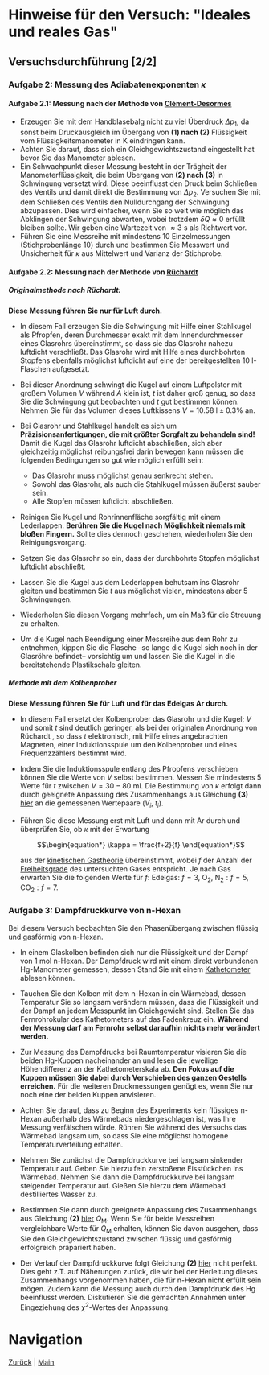 # Hinweise für den Versuch: "Ideales und reales Gas" 

## Versuchsdurchführung [2/2]

### Aufgabe 2: Messung des Adiabatenexponenten $\kappa$ 

#### Aufgabe 2.1: Messung nach der Methode von  [Clément-Desormes](https://de.wikipedia.org/wiki/Experiment_von_Cl%C3%A9ment-Desormes)

- Erzeugen Sie mit dem Handblasebalg nicht zu viel Überdruck $\Delta p_{1}$, da sonst beim Druckausgleich im Übergang von **(1) nach (2)** Flüssigkeit vom Flüssigkeitsmanometer in K eindringen kann. 
- Achten Sie darauf, dass sich ein Gleichgewichtszustand eingestellt hat bevor Sie das Manometer ablesen.  
- Ein Schwachpunkt dieser Messung besteht in der Trägheit der Manometerflüssigkeit, die beim Übergang von **(2) nach (3)** in Schwingung versetzt wird. Diese beeinflusst den Druck beim Schließen des Ventils und damit direkt die Bestimmung von $\Delta p_{2}$. Versuchen Sie mit dem Schließen des Ventils den Nulldurchgang der Schwingung abzupassen. Dies wird einfacher, wenn Sie so weit wie möglich das Abklingen der Schwingung abwarten, wobei trotzdem $\delta Q\approx 0$ erfüllt bleiben sollte. Wir geben eine Wartezeit von ${\approx}3\ \mathrm{s}$ als Richtwert vor.  
- Führen Sie eine Messreihe mit mindestens 10 Einzelmessungen (Stichprobenlänge 10) durch und bestimmen Sie Messwert und Unsicherheit für $\kappa$ aus Mittelwert und Varianz der Stichprobe.  

#### Aufgabe 2.2: Messung nach der Methode von [Rüchardt](https://de.wikipedia.org/wiki/R%C3%BCchardt-Experiment) 

##### Originalmethode nach Rüchardt:

**Diese Messung führen Sie nur für Luft durch.**  

- In diesem Fall erzeugen Sie die Schwingung mit Hilfe einer Stahlkugel als Pfropfen, deren Durchmesser exakt mit dem Innendurchmesser eines Glasrohrs übereinstimmt, so dass sie das Glasrohr nahezu luftdicht verschließt. Das Glasrohr wird mit Hilfe eines durchbohrten Stopfens ebenfalls möglichst luftdicht auf eine der bereitgestellten $10\ \mathrm{l}$-Flaschen aufgesetzt. 
- Bei dieser Anordnung schwingt die Kugel auf einem Luftpolster mit großem Volumen $V$ während $A$ klein ist, $t$ ist daher groß genug, so dass Sie die Schwingung gut beobachten und $t$ gut bestimmen können.  Nehmen Sie für das Volumen dieses Luftkissens $V=10.58\ \mathrm{l}\pm0.3\%$ an.
- Bei Glasrohr und Stahlkugel handelt es sich um **Präzisionsanfertigungen, die mit größter Sorgfalt zu behandeln sind!** Damit die Kugel das Glasrohr luftdicht abschließen, sich aber gleichzeitig möglichst reibungsfrei darin bewegen kann müssen die folgenden Bedingungen so gut wie möglich erfüllt sein: 

  - Das Glasrohr muss möglichst genau senkrecht stehen.
  - Sowohl das Glasrohr, als auch die Stahlkugel müssen äußerst sauber sein. 
  - Alle Stopfen müssen luftdicht abschließen.
- Reinigen Sie Kugel und Rohrinnenfläche sorgfältig mit einem Lederlappen. **Berühren Sie die Kugel nach Möglichkeit niemals mit bloßen Fingern.** Sollte dies dennoch geschehen, wiederholen Sie den Reinigungsvorgang.

- Setzen Sie das Glasrohr so ein, dass der durchbohrte Stopfen möglichst luftdicht abschließt. 
- Lassen Sie die Kugel aus dem Lederlappen behutsam ins Glasrohr gleiten und bestimmen Sie $t$ aus möglichst vielen, mindestens aber 5 Schwingungen. 
- Wiederholen Sie diesen Vorgang mehrfach, um ein Maß für die Streuung zu erhalten. 
- Um die Kugel nach Beendigung einer Messreihe aus dem Rohr zu entnehmen, kippen Sie die Flasche –so lange die Kugel sich noch in der Glasröhre befindet– vorsichtig um und lassen Sie die Kugel in die bereitstehende Plastikschale gleiten.

##### Methode mit dem Kolbenprober

**Diese Messung führen Sie für Luft und für das Edelgas $\mathrm{Ar}$ durch.**  

- In diesem Fall ersetzt der Kolbenprober das Glasrohr und die Kugel; $V$ und somit $t$ sind deutlich geringer, als bei der originalen Anordnung von Rüchardt , so dass $t$ elektronisch, mit Hilfe eines angebrachten Magneten, einer Induktionsspule um den Kolbenprober und eines Frequenzzählers bestimmt wird. 

- Indem Sie die Induktionsspule entlang des Pfropfens verschieben können Sie die Werte von $V$ selbst bestimmen. Messen Sie mindestens 5 Werte für $t$ zwischen $V=30-80\ \mathrm{ml}$. Die Bestimmung von $\kappa$ erfolgt dann durch geeignete Anpassung des Zusammenhangs aus Gleichung **(3)** [hier](https://gitlab.kit.edu/kit/etp-lehre/p2-praktikum/students/-/blob/main/Ideales_und_reales_Gas/doc/Hinweise-Ruechardt.md) an die gemessenen Wertepaare $(V_{i},\ t_{i})$.

  

- Führen Sie diese Messung erst mit Luft und dann mit $\mathrm{Ar}$ durch und überprüfen Sie, ob $\kappa$ mit der Erwartung

  ```math
  \begin{equation*}
  \kappa = \frac{f+2}{f}
  \end{equation*}
  ```

  aus der [kinetischen Gastheorie](https://de.wikipedia.org/wiki/Kinetische_Gastheorie) übereinstimmt, wobei $f$ der Anzahl der [Freiheitsgrade](https://de.wikipedia.org/wiki/Freiheitsgrad) des untersuchten Gases entspricht. Je nach Gas erwarten Sie die folgenden Werte für $f$: Edelgas: $f=3$, $\mathrm{O_{2}},\ \mathrm{N_{2}}: f=5$, $\mathrm{CO_{2}}: f=7$.


### Aufgabe 3: Dampfdruckkurve von n-Hexan

Bei diesem Versuch beobachten Sie den Phasenübergang zwischen flüssig und gasförmig von n-Hexan. 

- In einem Glaskolben befinden sich nur die Flüssigkeit und der Dampf von $1\ \mathrm{mol}$ n-Hexan. Der Dampfdruck wird mit einem direkt verbundenen $\mathrm{Hg}$-Manometer gemessen, dessen Stand Sie mit einem [Kathetometer](https://de.wikipedia.org/wiki/Kathetometer) ablesen können.

- Tauchen Sie den Kolben mit dem n-Hexan in ein Wärmebad, dessen Temperatur Sie so langsam verändern müssen, dass die Flüssigkeit und der Dampf an jedem Messpunkt im Gleichgewicht sind. Stellen Sie das Fernrohrokular des Kathetometers auf das Fadenkreuz ein. **Während der Messung darf am Fernrohr selbst daraufhin nichts mehr verändert werden.** 

- Zur Messung des Dampfdrucks bei Raumtemperatur visieren Sie die beiden $\mathrm{Hg}$-Kuppen nacheinander an und lesen die jeweilige Höhendifferenz an der Kathetometerskala ab. **Den Fokus auf die Kuppen müssen Sie dabei durch Verschieben des ganzen Gestells erreichen.** Für die weiteren Druckmessungen genügt es, wenn Sie nur noch eine der beiden Kuppen anvisieren.
- Achten Sie darauf, dass zu Beginn des Experiments kein flüssiges n-Hexan außerhalb des Wärmebads niedergeschlagen ist, was Ihre Messung verfälschen würde. Rühren Sie während des Versuchs das Wärmebad langsam um, so dass Sie eine möglichst homogene Temperaturverteilung erhalten.

- Nehmen Sie zunächst die Dampfdruckkurve bei langsam sinkender Temperatur auf. Geben Sie hierzu fein zerstoßene Eisstückchen ins Wärmebad. Nehmen Sie dann die Dampfdruckkurve bei langsam steigender Temperatur auf. Gießen Sie hierzu dem Wärmebad destilliertes Wasser zu.

- Bestimmen Sie dann durch geeignete Anpassung des Zusammenhangs aus Gleichung **(2)** [hier](https://gitlab.kit.edu/kit/etp-lehre/p2-praktikum/students/-/blob/main/Ideales_und_reales_Gas/doc/Hinweise-Dampfdruckkurve.md) $Q_{\mathrm{M}}$. Wenn Sie für beide Messreihen vergleichbare Werte für $Q_{\mathrm{M}}$ erhalten, können Sie davon ausgehen, dass Sie den Gleichgewichtszustand zwischen flüssig und gasförmig erfolgreich präpariert haben. 

- Der Verlauf der Dampfdruckkurve folgt Gleichung **(2)** [hier](https://gitlab.kit.edu/kit/etp-lehre/p2-praktikum/students/-/blob/main/Ideales_und_reales_Gas/doc/Hinweise-Dampfdruckkurve.md) nicht perfekt. Dies geht z.T. auf Näherungen zurück, die wir bei der Herleitung dieses Zusammenhangs vorgenommen haben, die für n-Hexan nicht erfüllt sein mögen. Zudem kann die Messung auch durch den Dampfdruck des $\mathrm{Hg}$ beeinflusst werden. Diskutieren Sie die gemachten Annahmen unter Eingeziehung des $\chi^{2}$-Wertes der Anpassung.

# Navigation

[Zurück](https://gitlab.kit.edu/kit/etp-lehre/p2-praktikum/students/-/blob/main/Ideales_und_reales_Gas/doc/Hinweise-Versuchsdurchfuehrung.md) | [Main](https://gitlab.kit.edu/kit/etp-lehre/p2-praktikum/students/-/tree/main/Ideales_und_reales_Gas)

